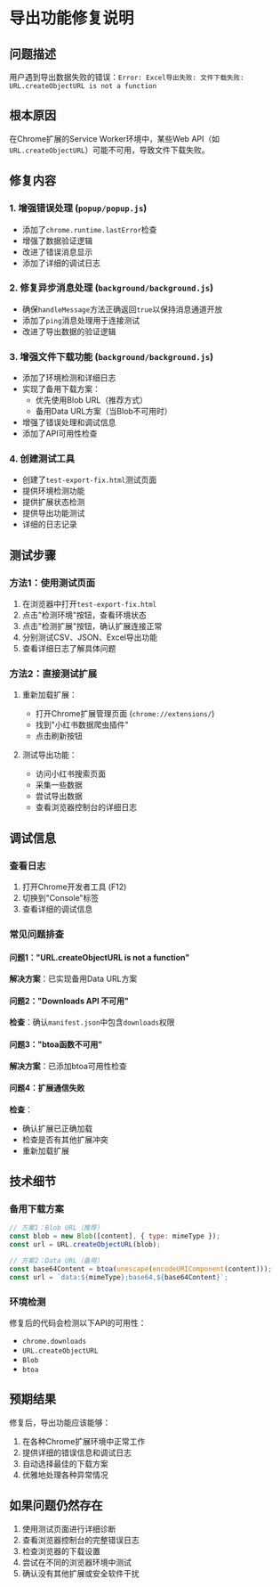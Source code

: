 # 导出功能修复说明

## 问题描述
用户遇到导出数据失败的错误：`Error: Excel导出失败: 文件下载失败: URL.createObjectURL is not a function`

## 根本原因
在Chrome扩展的Service Worker环境中，某些Web API（如`URL.createObjectURL`）可能不可用，导致文件下载失败。

## 修复内容

### 1. 增强错误处理 (`popup/popup.js`)
- 添加了`chrome.runtime.lastError`检查
- 增强了数据验证逻辑
- 改进了错误消息显示
- 添加了详细的调试日志

### 2. 修复异步消息处理 (`background/background.js`)
- 确保`handleMessage`方法正确返回`true`以保持消息通道开放
- 添加了`ping`消息处理用于连接测试
- 改进了导出数据的验证逻辑

### 3. 增强文件下载功能 (`background/background.js`)
- 添加了环境检测和详细日志
- 实现了备用下载方案：
  - 优先使用Blob URL（推荐方式）
  - 备用Data URL方案（当Blob不可用时）
- 增强了错误处理和调试信息
- 添加了API可用性检查

### 4. 创建测试工具
- 创建了`test-export-fix.html`测试页面
- 提供环境检测功能
- 提供扩展状态检测
- 提供导出功能测试
- 详细的日志记录

## 测试步骤

### 方法1：使用测试页面
1. 在浏览器中打开`test-export-fix.html`
2. 点击"检测环境"按钮，查看环境状态
3. 点击"检测扩展"按钮，确认扩展连接正常
4. 分别测试CSV、JSON、Excel导出功能
5. 查看详细日志了解具体问题

### 方法2：直接测试扩展
1. 重新加载扩展：
   - 打开Chrome扩展管理页面 (`chrome://extensions/`)
   - 找到"小红书数据爬虫插件"
   - 点击刷新按钮

2. 测试导出功能：
   - 访问小红书搜索页面
   - 采集一些数据
   - 尝试导出数据
   - 查看浏览器控制台的详细日志

## 调试信息

### 查看日志
1. 打开Chrome开发者工具 (F12)
2. 切换到"Console"标签
3. 查看详细的调试信息

### 常见问题排查

#### 问题1："URL.createObjectURL is not a function"
**解决方案**：已实现备用Data URL方案

#### 问题2："Downloads API 不可用"
**检查**：确认`manifest.json`中包含`downloads`权限

#### 问题3："btoa函数不可用"
**解决方案**：已添加btoa可用性检查

#### 问题4：扩展通信失败
**检查**：
- 确认扩展已正确加载
- 检查是否有其他扩展冲突
- 重新加载扩展

## 技术细节

### 备用下载方案
```javascript
// 方案1：Blob URL（推荐）
const blob = new Blob([content], { type: mimeType });
const url = URL.createObjectURL(blob);

// 方案2：Data URL（备用）
const base64Content = btoa(unescape(encodeURIComponent(content)));
const url = `data:${mimeType};base64,${base64Content}`;
```

### 环境检测
修复后的代码会检测以下API的可用性：
- `chrome.downloads`
- `URL.createObjectURL`
- `Blob`
- `btoa`

## 预期结果
修复后，导出功能应该能够：
1. 在各种Chrome扩展环境中正常工作
2. 提供详细的错误信息和调试日志
3. 自动选择最佳的下载方案
4. 优雅地处理各种异常情况

## 如果问题仍然存在
1. 使用测试页面进行详细诊断
2. 查看浏览器控制台的完整错误日志
3. 检查浏览器的下载设置
4. 尝试在不同的浏览器环境中测试
5. 确认没有其他扩展或安全软件干扰